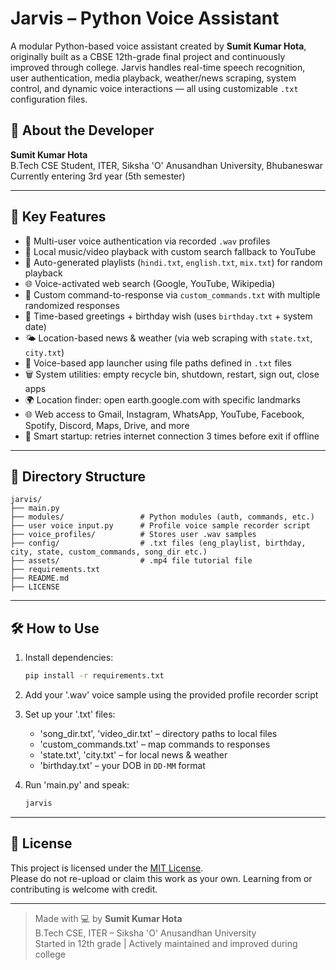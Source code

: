 # Jarvis – Python Voice Assistant

A modular Python-based voice assistant created by **Sumit Kumar Hota**, originally built as a CBSE 12th-grade final project and continuously improved through college. Jarvis handles real-time speech recognition, user authentication, media playback, weather/news scraping, system control, and dynamic voice interactions — all using customizable `.txt` configuration files.

## 👤 About the Developer

**Sumit Kumar Hota**  
B.Tech CSE Student, ITER, Siksha 'O' Anusandhan University, Bhubaneswar  
Currently entering 3rd year (5th semester)  

---

## 🚀 Key Features

- 🔐 Multi-user voice authentication via recorded `.wav` profiles
- 🎵 Local music/video playback with custom search fallback to YouTube
- 📁 Auto-generated playlists (`hindi.txt`, `english.txt`, `mix.txt`) for random playback
- 🌐 Voice-activated web search (Google, YouTube, Wikipedia)
- 💬 Custom command-to-response via `custom_commands.txt` with multiple randomized responses
- 📅 Time-based greetings + birthday wish (uses `birthday.txt` + system date)
- 🌤️ Location-based news & weather (via web scraping with `state.txt`, `city.txt`)
- 📂 Voice-based app launcher using file paths defined in `.txt` files
- 🗑️ System utilities: empty recycle bin, shutdown, restart, sign out, close apps
- 🌍 Location finder: open earth.google.com with specific landmarks
- 🌐 Web access to Gmail, Instagram, WhatsApp, YouTube, Facebook, Spotify, Discord, Maps, Drive, and more
- 📡 Smart startup: retries internet connection 3 times before exit if offline

---

## 📁 Directory Structure

```
jarvis/
├── main.py
├── modules/                 # Python modules (auth, commands, etc.)
├── user voice input.py      # Profile voice sample recorder script
├── voice_profiles/          # Stores user .wav samples
├── config/                  # .txt files (eng_playlist, birthday, city, state, custom_commands, song_dir etc.) 
├── assets/                  # .mp4 file tutorial file 
├── requirements.txt
├── README.md
├── LICENSE
```

---

## 🛠️ How to Use

1. Install dependencies:  
   ```bash
   pip install -r requirements.txt
   ```

2. Add your '.wav' voice sample using the provided profile recorder script

3. Set up your '.txt' files:  
   - 'song_dir.txt', 'video_dir.txt' – directory paths to local files  
   - 'custom_commands.txt' – map commands to responses  
   - 'state.txt', 'city.txt' – for local news & weather  
   - 'birthday.txt' – your DOB in `DD-MM` format

4. Run 'main.py' and speak:  
   ```bash
   jarvis
   ```

---

## 📄 License

This project is licensed under the [MIT License](LICENSE).  
Please do not re-upload or claim this work as your own. Learning from or contributing is welcome with credit.

---

> Made with 💻 by **Sumit Kumar Hota**  
> B.Tech CSE, ITER – Siksha 'O' Anusandhan University  
> Started in 12th grade | Actively maintained and improved during college
